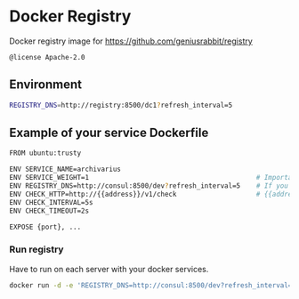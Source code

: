 # Docker Registry

Docker registry image for https://github.com/geniusrabbit/registry

    @license Apache-2.0

## Environment

```sh
REGISTRY_DNS=http://registry:8500/dc1?refresh_interval=5
```

## Example of your service Dockerfile

```sh
FROM ubuntu:trusty

ENV SERVICE_NAME=archivarius
ENV SERVICE_WEIGHT=1                                          # Importance of the service in the group of same services
ENV REGISTRY_DNS=http://consul:8500/dev?refresh_interval=5    # If you use discover service of registry
ENV CHECK_HTTP=http://{{address}}/v1/check                    # {{address}} automaticaly replaced to real address of service
ENV CHECK_INTERVAL=5s
ENV CHECK_TIMEOUT=2s

EXPOSE {port}, ...
```

### Run registry

Have to run on each server with your docker services.

```sh
docker run -d -e 'REGISTRY_DNS=http://consul:8500/dev?refresh_interval=5' geniusrabbit/registry
```
